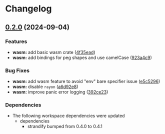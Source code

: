 # Changelog

## [0.2.0](https://github.com/loiccoyle/strandify/compare/strandify-wasm-v0.1.0...strandify-wasm-v0.2.0) (2024-09-04)


### Features

* **wasm:** add basic wasm crate ([4f35ead](https://github.com/loiccoyle/strandify/commit/4f35ead0064780f59fd88cc43b756a556d445450))
* **wasm:** add bindings for peg shapes and use camelCase ([923a4c9](https://github.com/loiccoyle/strandify/commit/923a4c97217101ad0f53fd894a62109b7e42deaf))


### Bug Fixes

* **wasm:** add wasm feature to avoid "env" bare specifier issue ([e5c5296](https://github.com/loiccoyle/strandify/commit/e5c529686cd40a74fa645e0e701397299c611715))
* **wasm:** disable `rayon` ([a6d92e8](https://github.com/loiccoyle/strandify/commit/a6d92e8e9768cb91c1cbe5e4691dd4ae685d912e))
* **wasm:** improve panic error logging ([392ce23](https://github.com/loiccoyle/strandify/commit/392ce2358982fedf7f45ac8e46288bfc8adcd56f))


### Dependencies

* The following workspace dependencies were updated
  * dependencies
    * strandify bumped from 0.4.0 to 0.4.1
